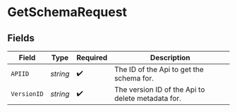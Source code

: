 # GetSchemaRequest


## Fields

| Field                                             | Type                                              | Required                                          | Description                                       |
| ------------------------------------------------- | ------------------------------------------------- | ------------------------------------------------- | ------------------------------------------------- |
| `APIID`                                           | *string*                                          | :heavy_check_mark:                                | The ID of the Api to get the schema for.          |
| `VersionID`                                       | *string*                                          | :heavy_check_mark:                                | The version ID of the Api to delete metadata for. |